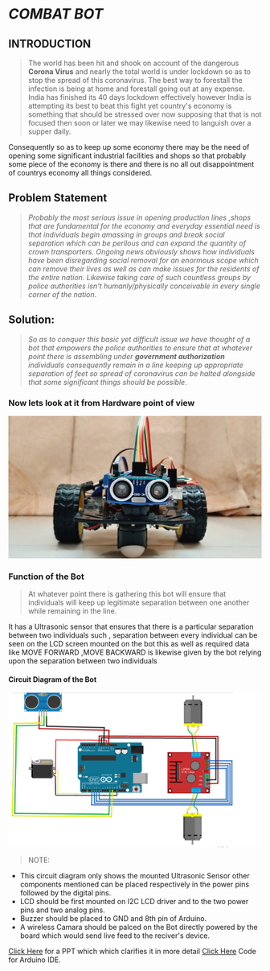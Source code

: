 # _COMBAT BOT_
## INTRODUCTION
> The world has been hit and shook on account of the dangerous **Corona Virus**
and nearly the total world is under lockdown so as to stop the spread of this
coronavirus. The best way to forestall the infection is being at home and
forestall going out at any expense.
> India has finished its 40 days lockdown effectively however India is
attempting its best to beat this fight yet country's economy is something that
should be stressed over now supposing that that is not focused then soon
or later we may likewise need to languish over a supper daily.


Consequently so as to keep up some economy there may be the need of
opening some significant industrial facilities and shops so that probably
some piece of the economy is there and there is no all out disappointment
of countrys economy all things considered.
## Problem Statement
> *Probably the most serious issue in opening production lines ,shops that are
fundamental for the economy and everyday essential need is that
individuals begin amassing in groups and break social separation which
can be perilous and can expand the quantity of crown transporters.
Ongoing news obviously shows how individuals have been disregarding
social removal for an enormous scope which can remove their lives as well
as can make issues for the residents of the entire nation. Likewise taking
care of such countless groups by police authorities isn't humanly/physically
conceivable in every single corner of the nation*.
## Solution:
> *So as to conquer this basic yet difficult issue we have thought of a bot that
empowers the police authorities to ensure that at whatever point there is
assembling under **government authorization** individuals consequently remain 
in a line keeping up appropriate separation of feet so spread of
coronavirus can be halted alongside that some significant things should be
possible*.

### Now lets look at it from Hardware point of view
![](https://github.com/Harshad141/PATH-FINDER/blob/master/components/pathfinder.jpg)
### Function of the Bot
> At whatever point there is gathering this bot will ensure that individuals will
keep up legitimate separation between one another while remaining in the
line.


It has a Ultrasonic sensor that ensures that there is a particular separation
between two individuals such , separation between every individual can be
seen on the LCD screen mounted on the bot this as well as required data
like MOVE FORWARD ,MOVE BACKWARD is likewise given by the bot
relying upon the separation between two individuals
#### Circuit Diagram of the Bot
![](https://github.com/Harshad141/PATH-FINDER/blob/master/Capture.PNG)
>NOTE: 
- This circuit diagram only shows the mounted Ultrasonic Sensor other components mentioned can be placed respectively in the power
pins followed by the digital pins.
- LCD should be first mounted on I2C LCD driver and to the two power pins and two analog pins.
- Buzzer should be placed to GND and 8th pin of Arduino.
- A wireless Camara should be palced on the Bot directly powered by the board which would send live feed to the reciver's device.


[Click Here](https://docs.google.com/presentation/d/1Lg7Z7ok-MSCYx5nri9N9qs3nQ-s_bVMJNmFS2aFdbwE/edit#slide=id.p) for a PPT which which clarifies it in more detail
[Click Here](https://github.com/Harshad141/AMI-hacks/blob/master/Code%20for%20IDE.c) Code for Arduino IDE.
